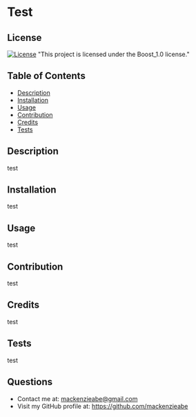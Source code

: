 # Test
  
  ## License
  [![License](https://img.shields.io/badge/License-Boost_1.0-lightblue.svg)](https://www.boost.org/LICENSE_1_0.txt)
        "This project is licensed under the Boost_1.0 license." 
  
  ## Table of Contents
  * [Description](#descripion)
  * [Installation](#installation)
  * [Usage](#usage)
  * [Contribution](#contribution)
  * [Credits](#credits)
  * [Tests](#tests)
  
  ## Description
  test
  
  ## Installation
  test
  
  ## Usage
  test
  
  ## Contribution
  test
  
  ## Credits
  test
  
  ## Tests
  test
  
  ## Questions
  * Contact me at: 
  mackenzieabe@gmail.com 
  * Visit my GitHub profile at: 
  https://github.com/mackenzieabe
   